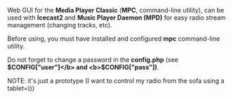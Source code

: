 Web GUI for the <b>Media Player Classic</b> (<b>MPC</b>, command-line utility), can be used with <b>Icecast2</b> and <b>Music Player Daemon (MPD)</b> for easy radio stream management (changing tracks, etc).

Before using, you must have installed and configured <b>mpc</b> command-line utility.

Do not forget to change a password in the <b>config.php</b> (see <b>$CONFIG["user"]</b> and <b>$CONFIG["pass"])</b>.

NOTE: it's just a prototype (I want to control my radio from the sofa using a tablet=)))
